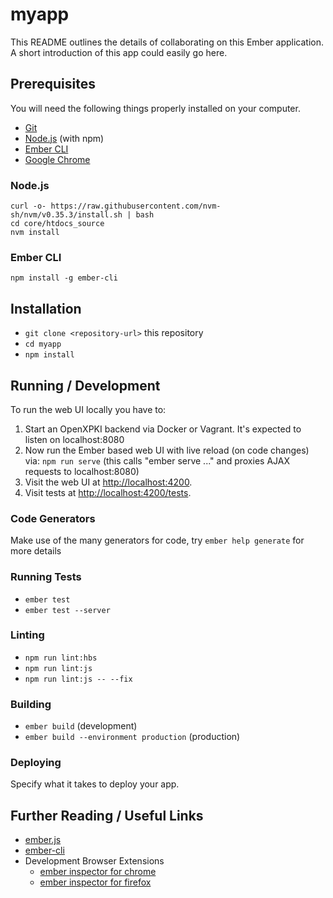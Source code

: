 # myapp

This README outlines the details of collaborating on this Ember application.
A short introduction of this app could easily go here.

## Prerequisites

You will need the following things properly installed on your computer.

* [Git](https://git-scm.com/)
* [Node.js](https://nodejs.org/) (with npm)
* [Ember CLI](https://ember-cli.com/)
* [Google Chrome](https://google.com/chrome/)

### Node.js

    curl -o- https://raw.githubusercontent.com/nvm-sh/nvm/v0.35.3/install.sh | bash
    cd core/htdocs_source
    nvm install

### Ember CLI

    npm install -g ember-cli

## Installation

* `git clone <repository-url>` this repository
* `cd myapp`
* `npm install`

## Running / Development

To run the web UI locally you have to:

1. Start an OpenXPKI backend via Docker or Vagrant. It's expected to listen on localhost:8080
2. Now run the Ember based web UI with live reload (on code changes) via:
   `npm run serve` (this calls "ember serve ..." and proxies AJAX requests to localhost:8080)
3. Visit the web UI at [http://localhost:4200](http://localhost:4200).
4. Visit tests at [http://localhost:4200/tests](http://localhost:4200/tests).

### Code Generators

Make use of the many generators for code, try `ember help generate` for more details

### Running Tests

* `ember test`
* `ember test --server`

### Linting

* `npm run lint:hbs`
* `npm run lint:js`
* `npm run lint:js -- --fix`

### Building

* `ember build` (development)
* `ember build --environment production` (production)

### Deploying

Specify what it takes to deploy your app.

## Further Reading / Useful Links

* [ember.js](https://emberjs.com/)
* [ember-cli](https://ember-cli.com/)
* Development Browser Extensions
  * [ember inspector for chrome](https://chrome.google.com/webstore/detail/ember-inspector/bmdblncegkenkacieihfhpjfppoconhi)
  * [ember inspector for firefox](https://addons.mozilla.org/en-US/firefox/addon/ember-inspector/)
